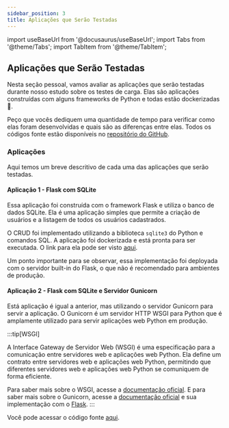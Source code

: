 ```yaml
---
sidebar_position: 3
title: Aplicações que Serão Testadas
---
```


import useBaseUrl from '@docusaurus/useBaseUrl';
import Tabs from '@theme/Tabs';
import TabItem from '@theme/TabItem';

## Aplicações que Serão Testadas

Nesta seção pessoal, vamos avaliar as aplicações que serão testadas durante nosso estudo sobre os testes de carga. Elas são aplicações construídas com alguns frameworks de Python e todas estão dockerizadas  🐳.

Peço que vocês dediquem uma quantidade de tempo para verificar como elas foram desenvolvidas e quais são as diferenças entre elas. Todos os códigos fonte estão disponíveis no [repositório do GitHub](https://github.com/Murilo-ZC/M10-Inteli-Eng-Comp/tree/main/src/encontro05).

### Aplicações

Aqui temos um breve descritivo de cada uma das aplicações que serão testadas.

#### Aplicação 1 - Flask com SQLite

Essa aplicação foi construída com o framework Flask e utiliza o banco de dados SQLite. Ela é uma aplicação simples que permite a criação de usuários e a listagem de todos os usuários cadastrados.

O CRUD foi implementado utilizando a biblioteca `sqlite3` do Python e comandos SQL. A aplicação foi dockerizada e está pronta para ser executada. O link para ela pode ser visto [aqui](https://github.com/Murilo-ZC/M10-Inteli-Eng-Comp/tree/main/src/encontro05/aplicacao01).

Um ponto importante para se observar, essa implementação foi deployada com o servidor built-in do Flask, o que não é recomendado para ambientes de produção.

#### Aplicação 2 - Flask com SQLite e Servidor Gunicorn

Está aplicação é igual a anterior, mas utilizando o servidor Gunicorn para servir a aplicação. O Gunicorn é um servidor HTTP WSGI para Python que é amplamente utilizado para servir aplicações web Python em produção.

:::tip[WSGI]

A Interface Gateway de Servidor Web (WSGI) é uma especificação para a comunicação entre servidores web e aplicações web Python. Ela define um contrato entre servidores web e aplicações web Python, permitindo que diferentes servidores web e aplicações web Python se comuniquem de forma eficiente.

Para saber mais sobre o WSGI, acesse a [documentação oficial](https://www.python.org/dev/peps/pep-3333/).
E para saber mais sobre o Gunicorn, acesse a [documentação oficial](https://gunicorn.org/) e sua implementação com o [Flask](https://flask.palletsprojects.com/en/3.0.x/deploying/gunicorn/).
:::

Você pode acessar o código fonte [aqui]().